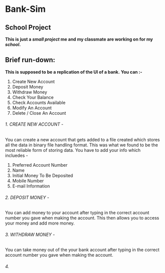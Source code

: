 # Bank-Sim
## School Project

**This is just a _small project_ me and my classmate are working on for my _school_.**

## Brief run-down:

**This is supposed to be a replication of the UI of a bank.** 
**You can :-**
1. Create New Account
2. Deposit Money
3. Withdraw Money
4. Check Your Balance
5. Check Accounts Available
6. Modify An Account
7. Delete / Close An Account

###### 1. CREATE NEW ACCOUNT - 
You can create a new account that gets added to a file created which stores all the data in binary file handling format. This was what we found to be the most reliable form of storing data.
You have to add your info which incluedes - 
1. Preferred Account Number
2. Name
3. Initial Money To Be Deposited
4. Mobile Number
5. E-mail Information

###### 2. DEPOSIT MONEY - 
You can add money to your account after typing in the correct account number you gave when making the account. This then allows you to access your money and add more money.

###### 3. WITHDRAW MONEY - 
You can take money out of the your bank account after typing in the correct account number you gave when making the account.

###### 4. 

